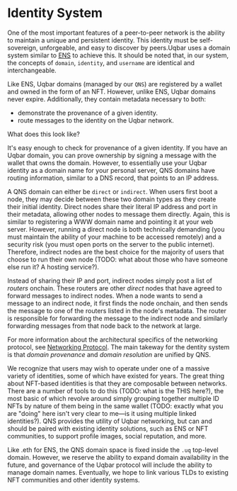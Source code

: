 # Identity System

One of the most important features of a peer-to-peer network is the ability to maintain a unique and persistent identity. This identity must be self-sovereign, unforgeable, and easy to discover by peers.Uqbar uses a domain system similar to [ENS](https://ens.domains/) to achieve this. It should be noted that, in our system, the concepts of `domain`, `identity`, and `username` are identical and interchangeable.

Like ENS, Uqbar domains (managed by our `QNS`) are registered by a wallet and owned in the form of an NFT. However, unlike ENS, Uqbar domains never expire. Additionally, they contain metadata necessary to both: 
- demonstrate the provenance of a given identity. 
- route messages to the identity on the Uqbar network.

What does this look like? 

It's easy enough to check for provenance of a given identity. If you have an Uqbar domain, you can prove ownership by signing a message with the wallet that owns the domain. However, to essentially use your Uqbar identity as a domain name for your personal server, QNS domains have routing information, similar to a DNS record, that points to an IP address.

A QNS domain can either be `direct` or `indirect`. When users first boot a node, they may decide between these two domain types as they create their initial identity. Direct nodes share their literal IP address and port in their metadata, allowing other nodes to message them directly. Again, this is similar to registering a WWW domain name and pointing it at your web server. However, running a direct node is both technically demanding (you must maintain the ability of your machine to be accessed remotely) and a security risk (you must open ports on the server to the public internet). Therefore, indirect nodes are the best choice for the majority of users that choose to run their own node (TODO: what about those who have someone else run it? A hosting service?).

Instead of sharing their IP and port, indirect nodes simply post a list of *routers* onchain. These routers are other *direct* nodes that have agreed to forward messages to indirect nodes. When a node wants to send a message to an indirect node, it first finds the node onchain, and then sends the message to one of the routers listed in the node's metadata. The router is responsible for forwarding the message to the indirect node and similarly forwarding messages from that node back to the network at large.

For more information about the architectural specifics of the networking protocol, see [Networking Protocol](./networking_protocol.md). The main takeway for the dentity system is that *domain provenance* and *domain resolution* are unified by QNS.

We recognize that users may wish to operate under one of a massive variety of identities, some of which have existed for years. The great thing about NFT-based identities is that they are composable between networks. There are a number of tools to do this (TODO: what is the THIS here?), the most basic of which revolve around simply grouping together multiple ID NFTs by nature of them being in the same wallet (TODO: exactly what you are "doing" here isn't very clear to me—is it using multiple linked identities?). QNS provides the utility of Uqbar networking, but can and should be paired with existing identity solutions, such as ENS or NFT communities, to support profile images, social reputation, and more.

Like .eth for ENS, the QNS domain space is fixed inside the `.uq` top-level domain. However, we reserve the ability to expand domain availability in the future, and governance of the Uqbar protocol will include the ability to manage domain names. Eventually, we hope to link various TLDs to existing NFT communities and other identity systems.